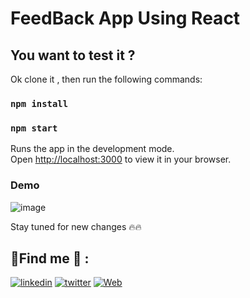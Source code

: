 # FeedBack App Using React 


## You want to test it ?

Ok clone it , then run the following commands:

### `npm install`

### `npm start`

Runs the app in the development mode.\
Open [http://localhost:3000](http://localhost:3000) to view it in your browser.

### Demo 

![image](https://user-images.githubusercontent.com/85696348/167709561-d3a9826f-9da9-4445-a5f3-649f0ce1f917.png)



Stay tuned for new changes 🔥🔥 

## 🔗Find me 🤪 :
[![linkedin](https://img.shields.io/badge/linkedin-0A66C2?style=for-the-badge&logo=linkedin&logoColor=white)](https://www.linkedin.com/in/hamzaaitbenyissa/)
[![twitter](https://img.shields.io/badge/twitter-1DA1F2?style=for-the-badge&logo=twitter&logoColor=white)](https://twitter.com/h_aitbenyissa)
[![Web](https://img.shields.io/badge/web-1DA1F2?style=for-the-badge&logo=web)](https://benyissa.com)
